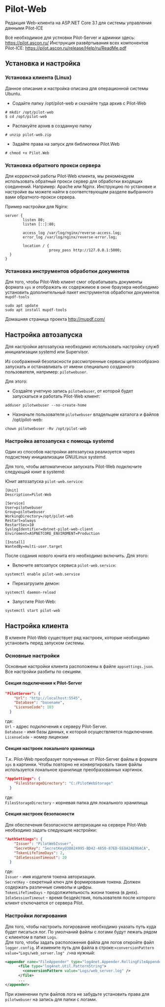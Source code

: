 # Pilot-Web

Редакция Web-клиента на ASP.NET Core 3.1 для системы управления данными Pilot-ICE

Всё необходимое для устновки Pilot-Server и админки здесь: https://pilot.ascon.ru/
Инструкция развёртывания всех компонентов Pilot-ICE: https://pilot.ascon.ru/release/Help/ru/ReadMe.pdf

## Установка и настройка
### Установка клиента (Linux)
Данное описание и настройка описана для операционной системы Ubuntu.

- Содайте папку /opt/pilot-web и скачайте туда архив с Pilot-Web
```
# mkdir /opt/pilot-web
$ cd /opt/pilot-web
```
- Распакуйте архив в созданную папку
```
# unzip pilot-web.zip
```
- Задайте права на запуск для библиотеки Pilot.Web
```
# chmod +x Pilot.Web
```

### Установка обратного прокси сервера
Для корректной работы Pilot-Web клиента, мы рекомендуем использовать обратный прокси сервер для обработки входящих соединений. Например: Apache или Nginx. Инструкцию по установке и настройке вы можете найти в соответствующем разделе выбранного вами обратного-прокси сервера.

Пример настройки для Nginx:
```
server {
        listen 80;
        listen [::]:80;

        access_log /var/log/nginx/reverse-access.log;
        error_log /var/log/nginx/reverse-error.log;

        location / {
                    proxy_pass http://127.0.0.1:5000;
  }
}
```

### Установка инструментов обработки документов
Для того, чтобы Pilot-Web клиент смог обрабатывать документы формата `xps` и отображать их содержимое в окне браузера необходимо установить дополнительный пакет инструментов обработки документов `mupdf-tools`

```
sudo apt update
sudo apt install mupdf-tools
```
Домашняя страница проекта http://mupdf.com/

## Настройка автозапуска
Для настройки автозапуска необходимо использовать настройку служб инициализации systemd или Supervisor.

Из соображений безопасности рассмотренные сервисы целесообразно запускать и останавливать от имени специально созданного пользователя, например: `pilotwebuser`.

Для этого:
- Создайте учетную запись `pilotwebuser`, от которой будет запускаться и работать Pilot-Web клиент:
```
adduser pilotwebuser --no-create-home
```
- Назначьте пользователя `pilotwebuser` владельцем каталога и файлов /opt/pilot-web:
```
chown pilotwebuser -Rv /opt/pilot-web
```

### Настройка автозапуска с помощь systemd
Один из способов настройки автозапуска реализуется через подсистему инициализации GNU/Linux systemd.

Для того, чтобы автоматически запускать Pilot-Web подключите следующий юнит в systemd:

Юнит автозапуска `pilot-web.service`:
```
[Unit]
Description=Pilot-Web

[Service]
User=pilotwebuser
Group=pilotwebuser
WorkingDirectory=/opt/pilot-web
Restart=always
RestartSec=10
SyslogIdentifier=dotnet-pilot-web-client
Enviroment=ASPNETCORE_ENVIROMENT=Production

[Install]
WantedBy=multi-user.target
```
После содания нового юнита его необходимо включить. Для этого:

- Включите автозапуск сервиса `pilot-web.service`:
```
systemctl enable pilot-web.service
```
- Перезагрузите демон:
```
systemctl daemon-reload
```
- Запустите Pilot-Web:
```
systemctl start pilot-web
```

## Настройка клиента

В клиенте Pilot-Web существует ряд настроек, которые необходимо установить перед запуском системы.

### Основные настройки
Основные настройки клиента расположены в файле `appsettings.json`. Все настройки разбиты по секциям.

#### Секция подключения к Pilot-Server
```json
"PilotServer": {
    "Url": "http://localhost:5545",
    "Database": "basename",
    "LicenseCode": 103
  }
```
где:\
`Url` - адрес подключения к серверу Pilot-Server.\
`Database` - имя базы данных, к которой осуществляется подключение.\
`LicenseCode` - номер лицензии

#### Секция настроек локального хранилища
Т.к. Pilot-Web преобразует полученные от Pilot-Server файлы в формате `xps` в картинки. Чтобы повторно не конвертировать такие файлы используется локальное хранилище преобразованных картинок.

```json
"AppSettings": {
    "FilesStorageDirectory": "C:/PilotWebStorage"
  }
```
где:\
`FilesStorageDirectory` - корневая папка для локального хранилища

#### Секция настроек безопасности
Для обеспечения безопасности авторизации на сервере Pilot-Web необходимо задать следующие настройки:

```json
"AuthSettings": {
    "Issuer": "PilotWebIssuer",
    "SecretKey": "SecretKey@30824995-BD42-4850-87ED-EE8A2AE06ACA",
    "TokenLifeTimeDays": 2,
    "IdleSessionTimeout": 20
  }
```
где:\
`Issuer` - имя издателя токена авторизации.\
`SecretKey` - секретный ключ для формирования токена. Должен содержать различные символы и цифры.\
`TokenLifeTimeDays` - продолжительность жизни токена (в днях).\
`IdleSessionTimeout` - время бездействия, пользователя после которого клиент отключается от сервера Pilot.

### Настройки логирования
Для того, чтобы настроить логирование необходимо указать путь куда будет писаться лог. По умолчаний файлы с логами будут лежать рядом с клиентом в папке `Logs`. \
Для того, чтобы задать расположения файла для логов откройте файл `logger.config`. И измените путь для файла в строке:`<conversionPattern value="Logs/web_server.log" />`на нужный:
```xml
<appender name="FileAppender" type="log4net.Appender.RollingFileAppender">
      <file type="log4net.Util.PatternString">
        <conversionPattern value="Logs/web_server.log" />
      </file>
      ...
</appender>
```

При изменении пути файлов лога не забудьте установить права для `pilotwebuser` на запись для папки с логами.


